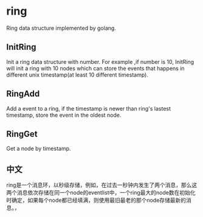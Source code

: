 # ring
Ring data structure implemented by golang.

## InitRing
 Init a ring data structure with number.  For example ,if number is 10, InitRing will init a ring with 10 nodes which can store the events that happens in different unix timestamp(at least 10 different timestamp).

## RingAdd
 Add a event to a ring, if the timestamp is newer than ring's lastest timestamp, store the event in the oldest node.

## RingGet
 Get a node by timestamp.


## 中文
ring是一个消息环，以秒级存储，例如，在过去一秒钟内发生了两个消息，那么这两个消息依次存储在同一个node的eventlist中，一个ring最大的node数在初始化时确定，如果每个node都已经填满，则使用最旧最老的那个node存储最新的消息。，
